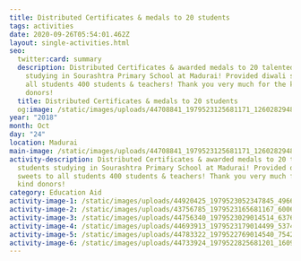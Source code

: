 ```yaml
---
title: Distributed Certificates & medals to 20 students
tags: activities
date: 2020-09-26T05:54:01.462Z
layout: single-activities.html
seo:
  twitter:card: summary
  description: Distributed Certificates & awarded medals to 20 talented students
    studying in Sourashtra Primary School at Madurai! Provided diwali sweets to
    all students 400 students & teachers! Thank you very much for the kind
    donors!
  title: Distributed Certificates & medals to 20 students
  og:image: /static/images/uploads/44708841_1979523125681171_1260282948133847040_o_1979523122347838.jpg
year: "2018"
month: Oct
day: "24"
location: Madurai
main-image: /static/images/uploads/44708841_1979523125681171_1260282948133847040_o_1979523122347838.jpg
activity-description: Distributed Certificates & awarded medals to 20 talented
  students studying in Sourashtra Primary School at Madurai! Provided diwali
  sweets to all students 400 students & teachers! Thank you very much for the
  kind donors!
category: Education Aid
activity-image-1: /static/images/uploads/44920425_1979523052347845_4966860426324213760_o_1979523045681179.jpg
activity-image-2: /static/images/uploads/43756785_1979523165681167_6006836583242661888_o_1979523159014501.jpg
activity-image-3: /static/images/uploads/44756340_1979523029014514_6376362607179202560_o_1979523022347848.jpg
activity-image-4: /static/images/uploads/44693913_1979523179014499_5374033977503907840_o_1979523175681166.jpg
activity-image-5: /static/images/uploads/44783322_1979522769014540_7542350205459365888_o_1979522765681207.jpg
activity-image-6: /static/images/uploads/44733924_1979522825681201_1609664819537903616_o_1979522822347868.jpg
---
```

